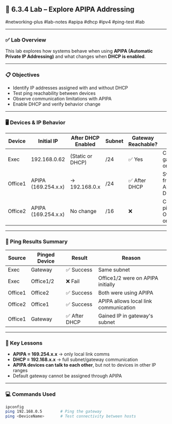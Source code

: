 ## 🧪 6.3.4 Lab – Explore APIPA Addressing  
#networking-plus #lab-notes #apipa #dhcp #ipv4 #ping-test  #lab 

---

### ✅ Lab Overview  
This lab explores how systems behave when using **APIPA (Automatic Private IP Addressing)** and what changes when **DHCP is enabled**.

---

### 📋 Objectives
- Identify IP addresses assigned with and without DHCP  
- Test ping reachability between devices  
- Observe communication limitations with APIPA  
- Enable DHCP and verify behavior change

---

### 🖥️ Devices & IP Behavior

| Device     | Initial IP           | After DHCP Enabled   | Subnet     | Gateway Reachable? | Notes                          |
|------------|----------------------|-----------------------|------------|---------------------|--------------------------------|
| Exec       | 192.168.0.62         | (Static or DHCP)      | /24        | ✅ Yes              | Can ping gateway only  
| Office1    | APIPA (169.254.x.x)  | → 192.168.0.x         | /24        | ✅ After DHCP       | Switched from APIPA → DHCP  
| Office2    | APIPA (169.254.x.x)  | No change             | /16        | ❌                  | Could ping Office1 only  

---

### 🔄 Ping Results Summary

| Source    | Pinged Device | Result     | Reason                                |
|-----------|----------------|------------|----------------------------------------|
| Exec      | Gateway        | ✅ Success | Same subnet  
| Exec      | Office1/2      | ❌ Fail    | Office1/2 were on APIPA initially  
| Office1   | Office2        | ✅ Success | Both were using APIPA  
| Office2   | Office1        | ✅ Success | APIPA allows local link communication  
| Office1   | Gateway        | ✅ After DHCP | Gained IP in gateway's subnet  

---

### 🧠 Key Lessons

- **APIPA = 169.254.x.x** → only local link comms  
- **DHCP = 192.168.x.x** → full subnet/gateway communication  
- **APIPA devices can talk to each other**, but not to devices in other IP ranges  
- Default gateway cannot be assigned through APIPA

---

### 💻 Commands Used

```bash
ipconfig
ping 192.168.0.5        # Ping the gateway
ping <DeviceName>       # Test connectivity between hosts
